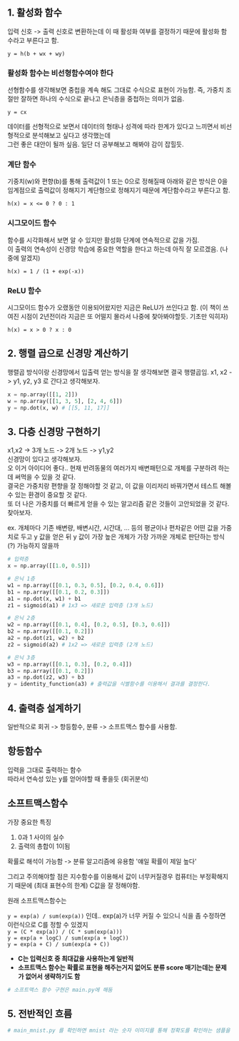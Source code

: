 ## 1. 활성화 함수

입력 신호 -> 출력 신호로 변환하는데 이 때 활성화 여부를 결정하기 때문에 활성화 함수라고 부른다고 함.

```
y = h(b + wx + wy)
```

### 활성화 함수는 비선형함수여야 한다

선형함수를 생각해보면 중첩을 계속 해도 그대로 수식으로 표현이 가능함.
즉, 가중치 조절만 잘하면 하나의 수식으로 끝나고 은닉층을 중첩하는 의미가 없음.

```
y = cx
```

데이터를 선형적으로 보면서 데이터의 형태나 성격에 따라 한계가 있다고 느끼면서 비선형적으로 분석해보고 싶다고 생각했는데  
그런 좋은 대안이 될까 싶음. 일단 더 공부해보고 해봐야 감이 잡힐듯.

### 계단 함수

기중치(w)와 편향(b)를 통해 출력값이 1 또는 0으로 정해질때 아래와 같은 방식은 0을 임계점으로 출력값이 정해지기 계단형으로 정해지기 때문에 계단함수라고 부른다고 함.

```
h(x) = x <= 0 ? 0 : 1
```

### 시그모이드 함수

함수를 시각화해서 보면 알 수 있지만 활성화 단계에 연속적으로 값을 가짐.  
이 출력의 연속성이 신경망 학습에 중요한 역할을 한다고 하는데 아직 잘 모르겠음. (나중에 알겠지)

```
h(x) = 1 / (1 + exp(-x))

```

### ReLU 함수

시그모이드 함수가 오랬동안 이용되어왔지만 지금은 ReLU가 쓰인다고 함.
(이 책이 쓰여진 시점이 2년전이라 지금은 또 어떨지 몰라서 나중에 찾아봐야할듯. 기초만 익히자)

```
h(x) = x > 0 ? x : 0
```

## 2. 행렬 곱으로 신경망 계산하기

행렬곱 방식이랑 신경망에서 입출력 얻는 방식을 잘 생각해보면 결국 행렬곱임.
x1, x2 -> y1, y2, y3 로 간다고 생각해보자.

```python
x = np.array([[1, 2]])
w = np.array([[1, 3, 5], [2, 4, 6]])
y = np.dot(x, w) # [[5, 11, 17]]
```

## 3. 다층 신경망 구현하기

x1,x2 -> 3개 노드 -> 2개 노드 -> y1,y2  
신경망이 있다고 생각해보자.  
오 이거 아이디어 좋다.. 현재 반려동물의 여러가지 배변패턴으로 개체를 구분하려 하는데 써먹을 수 있을 것 같다.  
결국은 가중치랑 편향을 잘 정해야할 것 같고, 이 값을 이리저리 바꿔가면서 테스트 해볼 수 있는 환경이 중요할 것 같다.  
또 더 나은 가중치를 더 빠르게 얻을 수 있는 알고리즘 같은 것들이 고안되었을 것 같다. 찾아보자.  

ex. 개체마다 기존 배변량, 배변시간, 시간대, ... 등의 평균이나 편차같은 어떤 값을 가중치로 두고 y 값을 얻은 뒤 y 값이 가장 높은 개체가 가장 가까운 개체로 판단하는 방식(?) 가능하지 않을까  

```python
# 입력층
x = np.array([[1.0, 0.5]])

# 은닉 1층
w1 = np.array([[0.1, 0.3, 0.5], [0.2, 0.4, 0.6]])
b1 = np.array([[0.1, 0.2, 0.3]])
a1 = np.dot(x, w1) + b1
z1 = sigmoid(a1) # 1x3 => 새로운 입력층 (3개 노드)

# 은닉 2층
w2 = np.array([[0.1, 0.4], [0.2, 0.5], [0.3, 0.6]])
b2 = np.array([[0.1, 0.2]])
a2 = np.dot(z1, w2) + b2
z2 = sigmoid(a2) # 1x2 => 새로운 입력층 (2개 노드)

# 은닉 3층
w3 = np.array([[0.1, 0.3], [0.2, 0.4]])
b3 = np.array([[0.1, 0.2]])
a3 = np.dot(z2, w3) + b3
y = identity_function(a3) # 출력값을 식별함수를 이용해서 결과를 결정한다.
```

## 4. 출력층 설계하기

일반적으로 회귀 -> 항등함수, 분류 -> 소프트맥스 함수를 사용함.

## 항등함수

입력을 그대로 출력하는 함수  
따라서 연속성 있는 y를 얻어야할 때 좋을듯 (회귀분석)

## 소프트맥스함수

가장 중요한 특징

1. 0과 1 사이의 실수
2. 출력의 총합이 1이됨

확률로 해석이 가능함 -> 분류 알고리즘에 유용함
'얘일 확률이 제일 높다'

그리고 주의해야할 점은 지수함수를 이용해서 값이 너무커질경우 컴퓨터는 부정확해지기 때문에 (최대 표현수의 한계) C값을 잘 정해야함.

원래 소프트맥스함수는

`y = exp(a) / sum(exp(a))` 인데.. exp(a)가 너무 커질 수 있으니 식을 좀 수정하면 이런식으로 C를 정할 수 있겠지  
`y = (C * exp(a)) / (C * sum(exp(a)))`  
`y = exp(a + logC) / sum(exp(a + logC))`  
`y = exp(a + C) / sum(exp(a + C))`

- **C는 입력신호 중 최대값을 사용하는게 일반적**
- **소프트맥스 함수는 확률로 표현을 해주는거지 없어도 분류 score 매기는데는 문제가 없어서 생략하기도 함**

```python
# 소프트맥스 함수 구현은 main.py에 해둠
```

## 5. 전반적인 흐름

```python
# main_mnist.py 를 확인하면 mnist 라는 숫자 이미지를 통해 정확도를 확인하는 샘플을 볼 수 있음
```
